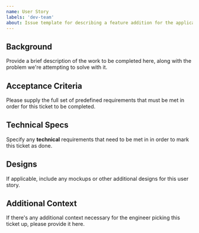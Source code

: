 ```yaml
---
name: User Story
labels: 'dev-team'
about: Issue template for describing a feature addition for the application.
---
```


## Background
Provide a brief description of the work to be completed here, along with the problem we're attempting to solve with it.

## Acceptance Criteria
Please supply the full set of predefined requirements that must be met in order for this ticket to be completed.

## Technical Specs
Specify any **technical** requirements that need to be met in in order to mark this ticket as done.

## Designs
If applicable, include any mockups or other additional designs for this user story.

## Additional Context
If there's any additional context necessary for the engineer picking this ticket up, please provide it here.
